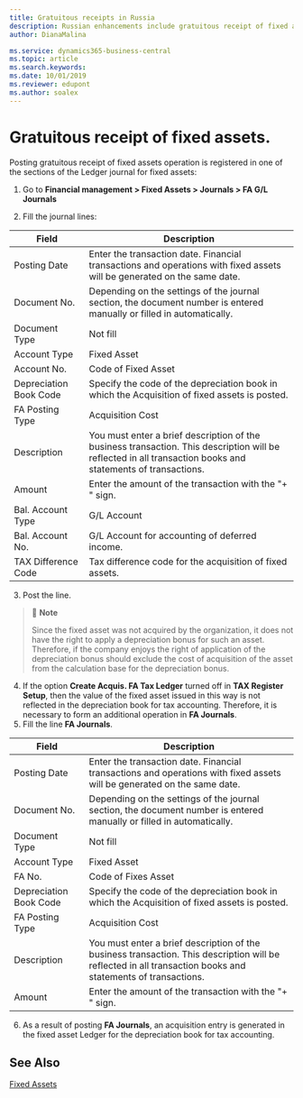 ```yaml
---
title: Gratuitous receipts in Russia
description: Russian enhancements include gratuitous receipt of fixed assets.
author: DianaMalina

ms.service: dynamics365-business-central
ms.topic: article
ms.search.keywords:
ms.date: 10/01/2019
ms.reviewer: edupont
ms.author: soalex
---
```

# Gratuitous receipt of fixed assets.

Posting gratuitous receipt of fixed assets operation is registered in one of the sections of the Ledger journal for fixed assets:

1. Go to **Financial management > Fixed Assets > Journals > FA G/L Journals**

2. Fill the journal lines:

| Field                  | Description                                                  |
| ---------------------- | ------------------------------------------------------------ |
| Posting Date           | Enter the transaction date. Financial transactions and operations with fixed assets will be generated on the same date. |
| Document No.           | Depending on the settings of the journal section, the document number is entered manually or filled in automatically. |
| Document Type          | Not fill                                                     |
| Account Type           | Fixed Asset                                                  |
| Account No.            | Code of Fixed Asset                                          |
| Depreciation Book Code | Specify the code of the depreciation book in which the Acquisition of fixed assets is posted. |
| FA Posting Type        | Acquisition Cost                                             |
| Description            | You must enter a brief description of the business transaction. This description will be reflected in all transaction books and statements of transactions. |
| Amount                 | Enter the amount of the transaction with the "+ " sign.      |
| Bal. Account Type      | G/L Account                                                  |
| Bal. Account No.       | G/L Account for accounting of deferred income.               |
| TAX Difference Code    | Tax difference code for the acquisition of fixed assets.     |

3. Post the line.

> :speech_balloon: **Note** 
>
> Since the fixed asset was not acquired by the organization, it does not have the right to apply a depreciation bonus for such an asset. Therefore, if the company enjoys the right of application of the depreciation bonus should exclude the cost of acquisition of the asset from the calculation base for the depreciation bonus.

4. If the option **Create Acquis. FA Tax Ledger** turned off in **TAX Register Setup**, then the value of the fixed asset issued in this way is not reflected in the depreciation book for tax accounting. Therefore, it is necessary to form an additional operation in **FA Journals**.
5. Fill the line **FA Journals**.

| Field                  | Description                                                  |
| ---------------------- | ------------------------------------------------------------ |
| Posting Date           | Enter the transaction date. Financial transactions and operations with fixed assets will be generated on the same date. |
| Document No.           | Depending on the settings of the journal section, the document number is entered manually or filled in automatically. |
| Document Type          | Not fill                                                     |
| Account Type           | Fixed Asset                                                  |
| FA No.                 | Code of Fixes Asset                                          |
| Depreciation Book Code | Specify the code of the depreciation book in which the Acquisition of fixed assets is posted. |
| FA Posting Type        | Acquisition Cost                                             |
| Description            | You must enter a brief description of the business transaction. This description will be reflected in all transaction books and statements of transactions. |
| Amount                 | Enter the amount of the transaction with the "+ " sign.      |

6. As a result of posting **FA Journals**, an acquisition entry is generated in the fixed asset Ledger for the depreciation book for tax accounting.

## See Also

[Fixed Assets](fixed-assets.md)
